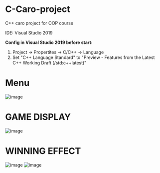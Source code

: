 # C-Caro-project
C++ caro project for OOP course

IDE: Visual Studio 2019

**Config in Visual Studio 2019 before start:**
1. Project -> Propertites -> C/C++ -> Language
2. Set "C++ Language Standard" to "Preview - Features from the Latest C++ Working Draft (/std:c++latest)"   

# Menu
![image](https://user-images.githubusercontent.com/51192411/190215954-51329ab8-d555-43ab-9cba-c5920fa141b2.png)

# GAME DISPLAY
![image](https://user-images.githubusercontent.com/51192411/190215741-7a848f58-6fbf-4599-b33b-3ced67072405.png)

# WINNING EFFECT
![image](https://user-images.githubusercontent.com/51192411/190216370-50890fc6-cfc3-4b2c-8975-c212b6fe0cd7.png)
![image](https://user-images.githubusercontent.com/51192411/190216423-2664f8aa-843d-400d-9474-04a436ca719c.png)

